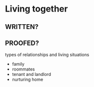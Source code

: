 # Living together

## WRITTEN?
## PROOFED?

types of relationships and living situations
- family
- roommates
- tenant and landlord
- nurturing home
